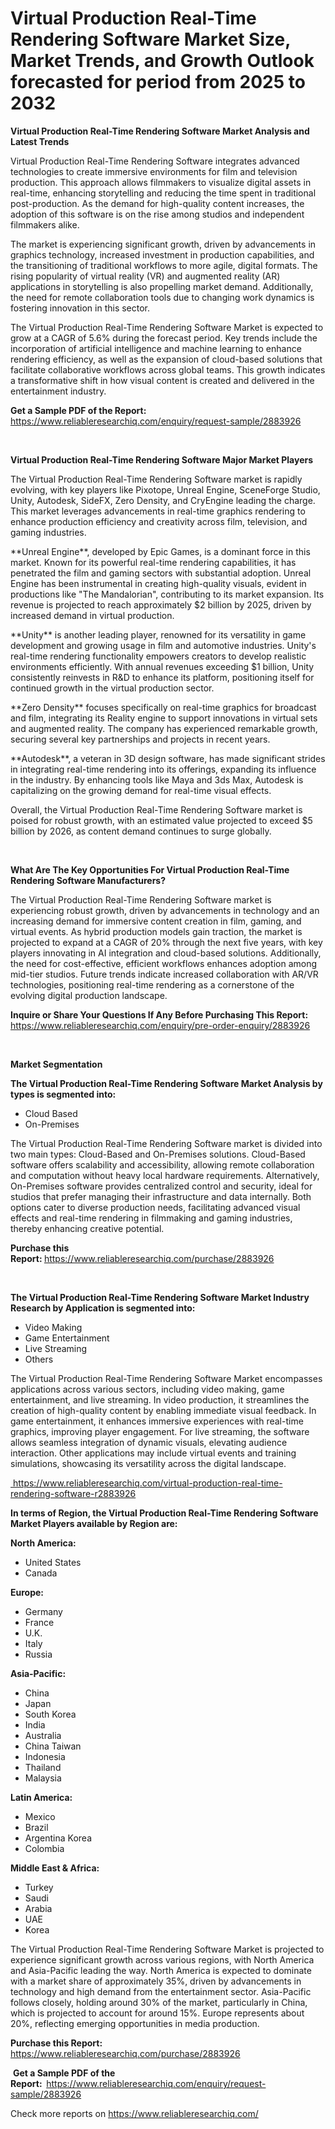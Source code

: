 <p><h1>Virtual Production Real-Time Rendering Software Market Size, Market Trends, and Growth Outlook forecasted for period from 2025 to 2032</h1></p><p><strong>Virtual Production Real-Time Rendering Software Market Analysis and Latest Trends</strong></p>
<p><p>Virtual Production Real-Time Rendering Software integrates advanced technologies to create immersive environments for film and television production. This approach allows filmmakers to visualize digital assets in real-time, enhancing storytelling and reducing the time spent in traditional post-production. As the demand for high-quality content increases, the adoption of this software is on the rise among studios and independent filmmakers alike.</p><p>The market is experiencing significant growth, driven by advancements in graphics technology, increased investment in production capabilities, and the transitioning of traditional workflows to more agile, digital formats. The rising popularity of virtual reality (VR) and augmented reality (AR) applications in storytelling is also propelling market demand. Additionally, the need for remote collaboration tools due to changing work dynamics is fostering innovation in this sector.</p><p>The Virtual Production Real-Time Rendering Software Market is expected to grow at a CAGR of 5.6% during the forecast period. Key trends include the incorporation of artificial intelligence and machine learning to enhance rendering efficiency, as well as the expansion of cloud-based solutions that facilitate collaborative workflows across global teams. This growth indicates a transformative shift in how visual content is created and delivered in the entertainment industry.</p></p>
<p><strong>Get a Sample PDF of the Report:&nbsp;</strong> <a href="https://www.reliableresearchiq.com/enquiry/request-sample/2883926?utm_campaign=2883&utm_medium=2&utm_source=Github&utm_content=ia&utm_term=13032025&utm_id=virtual-production-real-time-rendering-software">https://www.reliableresearchiq.com/enquiry/request-sample/2883926</a></p>
<p>&nbsp;</p>
<p><strong>Virtual Production Real-Time Rendering Software Major Market Players</strong></p>
<p><p>The Virtual Production Real-Time Rendering Software market is rapidly evolving, with key players like Pixotope, Unreal Engine, SceneForge Studio, Unity, Autodesk, SideFX, Zero Density, and CryEngine leading the charge. This market leverages advancements in real-time graphics rendering to enhance production efficiency and creativity across film, television, and gaming industries.</p><p>**Unreal Engine**, developed by Epic Games, is a dominant force in this market. Known for its powerful real-time rendering capabilities, it has penetrated the film and gaming sectors with substantial adoption. Unreal Engine has been instrumental in creating high-quality visuals, evident in productions like "The Mandalorian", contributing to its market expansion. Its revenue is projected to reach approximately $2 billion by 2025, driven by increased demand in virtual production.</p><p>**Unity** is another leading player, renowned for its versatility in game development and growing usage in film and automotive industries. Unity's real-time rendering functionality empowers creators to develop realistic environments efficiently. With annual revenues exceeding $1 billion, Unity consistently reinvests in R&D to enhance its platform, positioning itself for continued growth in the virtual production sector.</p><p>**Zero Density** focuses specifically on real-time graphics for broadcast and film, integrating its Reality engine to support innovations in virtual sets and augmented reality. The company has experienced remarkable growth, securing several key partnerships and projects in recent years.</p><p>**Autodesk**, a veteran in 3D design software, has made significant strides in integrating real-time rendering into its offerings, expanding its influence in the industry. By enhancing tools like Maya and 3ds Max, Autodesk is capitalizing on the growing demand for real-time visual effects.</p><p>Overall, the Virtual Production Real-Time Rendering Software market is poised for robust growth, with an estimated value projected to exceed $5 billion by 2026, as content demand continues to surge globally.</p></p>
<p>&nbsp;</p>
<p><strong>What Are The Key Opportunities For Virtual Production Real-Time Rendering Software Manufacturers?</strong></p>
<p><p>The Virtual Production Real-Time Rendering Software market is experiencing robust growth, driven by advancements in technology and an increasing demand for immersive content creation in film, gaming, and virtual events. As hybrid production models gain traction, the market is projected to expand at a CAGR of 20% through the next five years, with key players innovating in AI integration and cloud-based solutions. Additionally, the need for cost-effective, efficient workflows enhances adoption among mid-tier studios. Future trends indicate increased collaboration with AR/VR technologies, positioning real-time rendering as a cornerstone of the evolving digital production landscape.</p></p>
<p><strong>Inquire or Share Your Questions If Any Before Purchasing This Report:</strong> <a href="https://www.reliableresearchiq.com/enquiry/pre-order-enquiry/2883926?utm_campaign=2883&utm_medium=2&utm_source=Github&utm_content=ia&utm_term=13032025&utm_id=virtual-production-real-time-rendering-software">https://www.reliableresearchiq.com/enquiry/pre-order-enquiry/2883926</a></p>
<p>&nbsp;</p>
<p><strong>Market Segmentation</strong></p>
<p><strong>The Virtual Production Real-Time Rendering Software Market Analysis by types is segmented into:</strong></p>
<p><ul><li>Cloud Based</li><li>On-Premises</li></ul></p>
<p><p>The Virtual Production Real-Time Rendering Software market is divided into two main types: Cloud-Based and On-Premises solutions. Cloud-Based software offers scalability and accessibility, allowing remote collaboration and computation without heavy local hardware requirements. Alternatively, On-Premises software provides centralized control and security, ideal for studios that prefer managing their infrastructure and data internally. Both options cater to diverse production needs, facilitating advanced visual effects and real-time rendering in filmmaking and gaming industries, thereby enhancing creative potential.</p></p>
<p><strong>Purchase this Report:&nbsp;</strong><a href="https://www.reliableresearchiq.com/purchase/2883926?utm_campaign=2883&utm_medium=2&utm_source=Github&utm_content=ia&utm_term=13032025&utm_id=virtual-production-real-time-rendering-software">https://www.reliableresearchiq.com/purchase/2883926</a></p>
<p>&nbsp;</p>
<p><strong>The Virtual Production Real-Time Rendering Software Market Industry Research by Application is segmented into:</strong></p>
<p><ul><li>Video Making</li><li>Game Entertainment</li><li>Live Streaming</li><li>Others</li></ul></p>
<p><p>The Virtual Production Real-Time Rendering Software Market encompasses applications across various sectors, including video making, game entertainment, and live streaming. In video production, it streamlines the creation of high-quality content by enabling immediate visual feedback. In game entertainment, it enhances immersive experiences with real-time graphics, improving player engagement. For live streaming, the software allows seamless integration of dynamic visuals, elevating audience interaction. Other applications may include virtual events and training simulations, showcasing its versatility across the digital landscape.</p></p>
<p><a href="https://www.reliableresearchiq.com/virtual-production-real-time-rendering-software-r2883926?utm_campaign=2883&utm_medium=2&utm_source=Github&utm_content=ia&utm_term=13032025&utm_id=virtual-production-real-time-rendering-software">&nbsp;https://www.reliableresearchiq.com/virtual-production-real-time-rendering-software-r2883926</a></p>
<p><strong>In terms of Region, the Virtual Production Real-Time Rendering Software Market Players available by Region are:</strong></p>
<p>
    <p> <strong> North America: </strong>
        <ul>
            <li>United States</li>
            <li>Canada</li>
        </ul>
        </p> 
    <p> <strong> Europe: </strong>
        <ul>
            <li>Germany</li>
            <li>France</li>
            <li>U.K.</li>
            <li>Italy</li>
            <li>Russia</li>
        </ul>
        </p> 
    <p> <strong> Asia-Pacific: </strong>
        <ul>
            <li>China</li>
            <li>Japan</li>
            <li>South Korea</li>
            <li>India</li>
            <li>Australia</li>
            <li>China Taiwan</li>
            <li>Indonesia</li>
            <li>Thailand</li>
            <li>Malaysia</li>
        </ul>
        </p> 
    <p> <strong> Latin America: </strong>
        <ul>
            <li>Mexico</li>
            <li>Brazil</li>
            <li>Argentina Korea</li>
            <li>Colombia</li>
        </ul>
        </p> 
    <p> <strong> Middle East & Africa: </strong>
        <ul>
            <li>Turkey</li>
            <li>Saudi</li>
            <li>Arabia</li>
            <li>UAE</li>
            <li>Korea</li>
        </ul>
    </p>
    </p>
<p><p>The Virtual Production Real-Time Rendering Software Market is projected to experience significant growth across various regions, with North America and Asia-Pacific leading the way. North America is expected to dominate with a market share of approximately 35%, driven by advancements in technology and high demand from the entertainment sector. Asia-Pacific follows closely, holding around 30% of the market, particularly in China, which is projected to account for around 15%. Europe represents about 20%, reflecting emerging opportunities in media production.</p></p>
<p><strong>Purchase this Report: </strong><a href="https://www.reliableresearchiq.com/purchase/2883926?utm_campaign=2883&utm_medium=2&utm_source=Github&utm_content=ia&utm_term=13032025&utm_id=virtual-production-real-time-rendering-software">https://www.reliableresearchiq.com/purchase/2883926</a></p>
<p>&nbsp;<strong>Get a Sample PDF of the Report:&nbsp;&nbsp;</strong><a href="https://www.reliableresearchiq.com/enquiry/request-sample/2883926?utm_campaign=2883&utm_medium=2&utm_source=Github&utm_content=ia&utm_term=13032025&utm_id=virtual-production-real-time-rendering-software">https://www.reliableresearchiq.com/enquiry/request-sample/2883926</a></p>
<p><strong></strong></p>
<p>Check more reports on <a href="https://www.reliableresearchiq.com/?utm_campaign=2883&utm_medium=2&utm_source=Github&utm_content=ia&utm_term=13032025&utm_id=virtual-production-real-time-rendering-software">https://www.reliableresearchiq.com/</a></p>